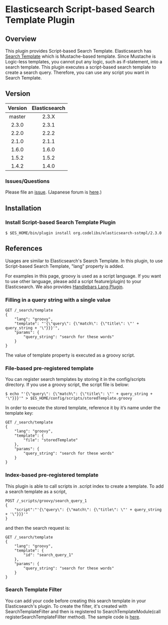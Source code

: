 Elasticsearch Script-based Search Template Plugin
=======================

## Overview

This plugin provides Script-based Search Template.
Elasticsearch has [Search Template](http://www.elasticsearch.org/guide/en/elasticsearch/reference/current/search-template.html "Search Template") which is Mustache-based template.
Since Mustache is Logic-less templates, you cannot put any logic, such as if-statement, into a search template.
This plugin executes a script-based search template to create a search query.
Therefore, you can use any script you want in Search Template.

## Version

| Version   | Elasticsearch |
|:---------:|:-------------:|
| master    | 2.3.X         |
| 2.3.0     | 2.3.1         |
| 2.2.0     | 2.2.2         |
| 2.1.0     | 2.1.1         |
| 1.6.0     | 1.6.0         |
| 1.5.2     | 1.5.2         |
| 1.4.2     | 1.4.0         |

### Issues/Questions

Please file an [issue](https://github.com/codelibs/elasticsearch-sstmpl/issues "issue").
(Japanese forum is [here](https://github.com/codelibs/codelibs-ja-forum "here").)

## Installation

### Install Script-based Search Template Plugin

    $ $ES_HOME/bin/plugin install org.codelibs/elasticsearch-sstmpl/2.3.0

## References

Usages are similar to Elasticsearch's Search Template.
In this plugin, to use Script-based Search Template, "lang" property is added.

For examples in this page, groovy is used as a script language.
If you want to use other language, please add a script feature(plugin) to your Elasticsearch.
We also provides [Handlebars Lang Plugin](https://github.com/codelibs/elasticsearch-lang-handlebars "Handlebars Lang Plugin").

### Filling in a query string with a single value

    GET /_search/template
    {
        "lang": "groovy",
        "template": "'{\"query\": {\"match\": {\"title\": \"' + query_string + '\"}}}'",
        "params": {
            "query_string": "search for these words"
        }
    }

The value of template property is executed as a groovy script.

### File-based pre-registered template

You can register search templates by storing it in the config/scripts directory.
If you use a groovy script, the script file is below:

    $ echo "'{\"query\": {\"match\": {\"title\": \"' + query_string + '\"}}}'" > $ES_HOME/config/scripts/storedTemplate.groovy

In order to execute the stored template, reference it by it’s name under the template key:

    GET /_search/template
    {
        "lang": "groovy",
        "template": {
            "file": "storedTemplate"
        },
        "params": {
            "query_string": "search for these words"
        }
    }

### Index-based pre-registered template

This plugin is able to call scripts in .script index to create a template.
To add a search template as a script,

    POST /_scripts/groovy/search_query_1
    {
        "script":"'{\"query\": {\"match\": {\"title\": \"' + query_string + '\"}}}'"
    }

and then the search request is:

    GET /_search/template
    {
        "lang": "groovy",
        "template": {
            "id": "search_query_1"
        },
        "params": {
            "query_string": "search for these words"
        }
    }

### Search Template Filter

You can add your code before creating this search template in your Elasticsearch's plugin.
To create the filter, it's created with SearchTemplateFilter and then is registered to SearchTemplateModule(call registerSearchTemplateFillter method).
The sample code is [here](https://github.com/codelibs/elasticsearch-sstmpl/blob/master/src/test/java/org/codelibs/elasticsearch/sstmpl/filter/Test1Filter.java "Test1Filter").
